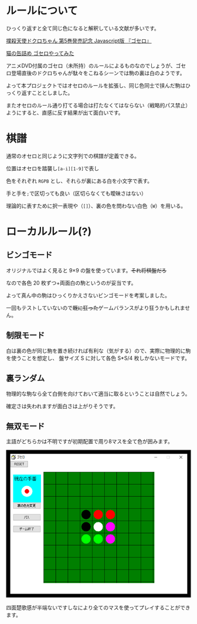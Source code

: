 # ルールについて
ひっくり返すと全て同じ色になると解釈している文献が多いです。

[撲殺天使ドクロちゃん 第5巻発売記念 Javascript版 『ゴセロ』 ](http://castor.s26.xrea.com/blog/2005/03/11)

[猫の缶詰め ゴセロやってみた](http://nekokan00.blog8.fc2.com/blog-entry-60.html)

アニメDVD付属のゴセロ（未所持）のルールによるものなのでしょうが、ゴセロ登場直後のドクロちゃんが駄々をこねるシーンでは駒の裏は白のようです。

よって本プロジェクトではオセロのルールを拡張し、同じ色同士で挟んだ駒はひっくり返すこととしました。

またオセロのルール通り打てる場合は打たなくてはならない（戦略的パス禁止）ようにすると、直感に反す結果が出て面白いです。

# 棋譜

通常のオセロと同じように文字列での棋譜が定義できる。

位置はオセロを踏襲し`[a-i][1-9]`で表し

色をそれぞれ `RGPB` とし、それらが裏にある白を小文字で表す。

手と手を`;`で区切っても良い（区切らなくても曖昧さはない）

理論的に表すために択一表現や（`[]`）、裏の色を問わない白色（`W`）を用いる。

# ローカルルール(?)

## ビンゴモード

オリジナルではよく見ると 9×9 の盤を使っています。~~それ将棋盤だろ~~

なので各色 20 枚ずつ+両面白の駒というのが妥当です。

よって真ん中の駒はひっくりかえさないビンゴモードを考案しました。

一回もテストしていないので~~既に狂った~~ゲームバランスがより狂うかもしれません。

## 制限モード

白は裏の色が同じ駒を置き続ければ有利な（気がする）ので、実際に物理的に駒を使うことを想定し、
盤サイズ S に対して各色 S\*S/4 枚しかないモードです。

## 裏ランダム
物理的な駒なら全て白側を向けておいて適当に取るということは自然でしょう。

確定さは失われますが面白さは上がりそうです。

## 無双モード
主語がどちらかは不明ですが初期配置で周り8マスを全て色が囲みます。

![無双モード初期配置](img/musou.png)

四面楚歌感が半端ないですしなにより全てのマスを使ってプレイすることができます。
